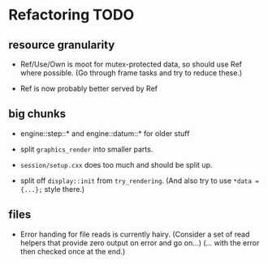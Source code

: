 # Refactoring TODO

## resource granularity
- Ref/Use/Own is moot for mutex-protected data, so should use Ref where possible.
  (Go through frame tasks and try to reduce these.)

- Ref<Core> is now probably better served by Ref<Session>

## big chunks
- engine::step::* and engine::datum::* for older stuff
- split `graphics_render` into smaller parts.
- `session/setup.cxx` does too much and should be split up.

- split off `display::init` from `try_rendering`.
  (And also try to use `*data = {...};` style there.)

## files

- Error handing for file reads is currently hairy.
  (Consider a set of read helpers that provide zero output on error and go on...)
  (... with the error then checked once at the end.)
